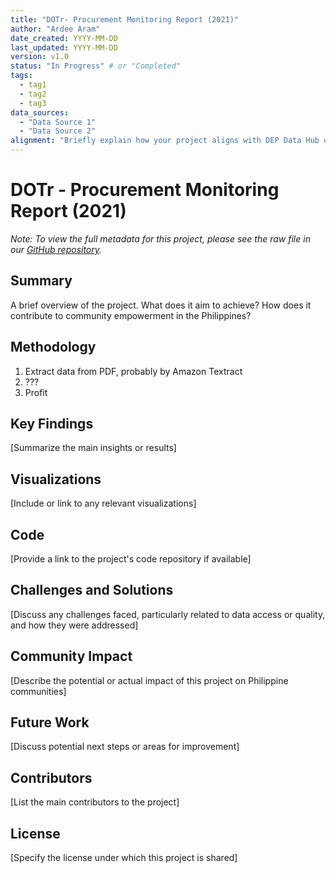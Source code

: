 ```yaml
---
title: "DOTr- Procurement Monitoring Report (2021)"
author: "Ardee Aram"
date_created: YYYY-MM-DD
last_updated: YYYY-MM-DD
version: v1.0
status: "In Progress" # or "Completed"
tags: 
  - tag1
  - tag2
  - tag3
data_sources:
  - "Data Source 1"
  - "Data Source 2"
alignment: "Briefly explain how your project aligns with DEP Data Hub objectives"
---
```


# DOTr - Procurement Monitoring Report (2021)

*Note: To view the full metadata for this project, please see the raw file in our [GitHub repository](https://github.com/dataengineeringpilipinas/datahub/tree/main/projects).*

## Summary
A brief overview of the project. What does it aim to achieve? How does it contribute to community empowerment in the Philippines?

## Methodology
1. Extract data from PDF, probably by Amazon Textract
2. ???
3. Profit
   

## Key Findings
[Summarize the main insights or results]

## Visualizations
[Include or link to any relevant visualizations]

## Code
[Provide a link to the project's code repository if available]

## Challenges and Solutions
[Discuss any challenges faced, particularly related to data access or quality, and how they were addressed]

## Community Impact
[Describe the potential or actual impact of this project on Philippine communities]

## Future Work
[Discuss potential next steps or areas for improvement]

## Contributors
[List the main contributors to the project]

## License
[Specify the license under which this project is shared]
